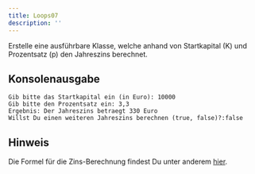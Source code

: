 ```yaml
---
title: Loops07
description: ''
---
```


Erstelle eine ausführbare Klasse, welche anhand von Startkapital (K) und Prozentsatz (p) den Jahreszins berechnet.

## Konsolenausgabe

```console
Gib bitte das Startkapital ein (in Euro): 10000
Gib bitte den Prozentsatz ein: 3,3
Ergebnis: Der Jahreszins betraegt 330 Euro
Willst Du einen weiteren Jahreszins berechnen (true, false)?:false
```

## Hinweis
Die Formel für die Zins-Berechnung findest Du unter anderem [hier](https://de.wikipedia.org/wiki/Zinsrechnung).
